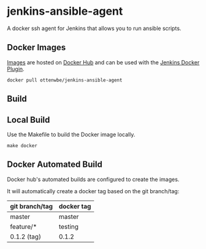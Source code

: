 # jenkins-ansible-agent

A docker ssh agent for Jenkins that allows you to run ansible scripts. 


## Docker Images

[Images](https://hub.docker.com/r/ottenwbe/jenkins-ansible-agent) are hosted on [Docker Hub](https://hub.docker.com/) and can be used with the [Jenkins Docker Plugin](https://wiki.jenkins.io/display/JENKINS/Docker+Plugin).

```
docker pull ottenwbe/jenkins-ansible-agent
```

## Build

## Local Build

Use the Makefile to build the Docker image locally.

```
make docker
```

## Docker Automated Build

Docker hub's automated builds are configured to create the images.

It will automatically create a docker tag based on the git branch/tag:

| git branch/tag    | docker tag  |  
|---                | ---            |
| master            | master         |  
| feature/*         | testing        |  
| 0.1.2 (tag)       | 0.1.2          |  